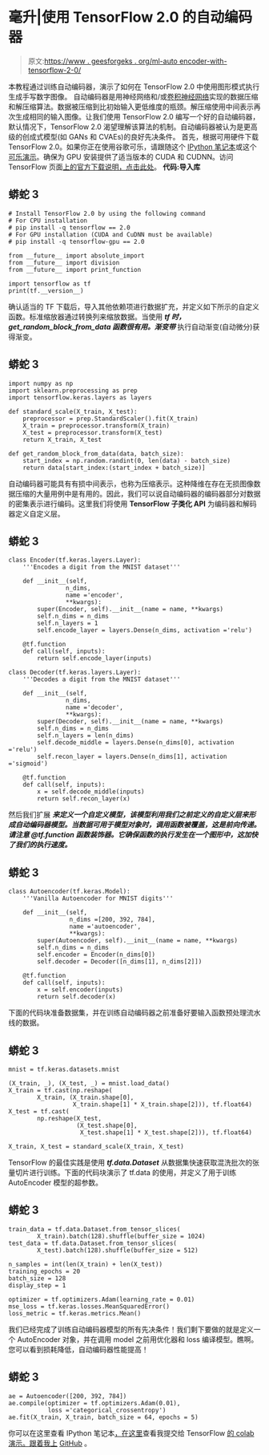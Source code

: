 # 毫升|使用 TensorFlow 2.0 的自动编码器

> 原文:[https://www . geesforgeks . org/ml-auto encoder-with-tensorflow-2-0/](https://www.geeksforgeeks.org/ml-autoencoder-with-tensorflow-2-0/)

本教程通过训练自动编码器，演示了如何在 TensorFlow 2.0 中使用图形模式执行生成手写数字图像。
自动编码器是用神经网络和/或[卷积神经网络](https://www.geeksforgeeks.org/introduction-convolution-neural-network/)实现的数据压缩和解压缩算法。数据被压缩到比初始输入更低维度的瓶颈。解压缩使用中间表示再次生成相同的输入图像。让我们使用 TensorFlow 2.0 编写一个好的自动编码器，默认情况下，TensorFlow 2.0 渴望理解该算法的机制。自动编码器被认为是更高级的创成式模型(如 GANs 和 CVAEs)的良好先决条件。
首先，根据可用硬件下载 TensorFlow 2.0。如果你正在使用谷歌可乐，请跟随这个 [IPython 笔记本](https://github.com/Vishal-V/GSoC/blob/master/autoencoder/notebook/autoencoder.ipynb)或这个[可乐演示](https://colab.research.google.com/drive/1aZ0mEFEui1A7FPWMylvjiVZ5XZIX7S9w)。确保为 GPU 安装提供了适当版本的 CUDA 和 CUDNN。访问 TensorFlow 页面[上的官方下载说明，点击此处](https://www.tensorflow.org/install)。
**代码:导入库**

## 蟒蛇 3

```
# Install TensorFlow 2.0 by using the following command
# For CPU installation
# pip install -q tensorflow == 2.0
# For GPU installation (CUDA and CuDNN must be available)
# pip install -q tensorflow-gpu == 2.0

from __future__ import absolute_import
from __future__ import division
from __future__ import print_function

import tensorflow as tf
print(tf.__version__)
```

确认适当的 TF 下载后，导入其他依赖项进行数据扩充，并定义如下所示的自定义函数。标准缩放器通过转换列来缩放数据。当使用 ***tf 时，get_random_block_from_data 函数很有用。渐变带*** 执行自动渐变(自动微分)获得渐变。

## 蟒蛇 3

```
import numpy as np
import sklearn.preprocessing as prep
import tensorflow.keras.layers as layers

def standard_scale(X_train, X_test):
    preprocessor = prep.StandardScaler().fit(X_train)
    X_train = preprocessor.transform(X_train)
    X_test = preprocessor.transform(X_test)
    return X_train, X_test

def get_random_block_from_data(data, batch_size):
    start_index = np.random.randint(0, len(data) - batch_size)
    return data[start_index:(start_index + batch_size)]
```

自动编码器可能具有有损中间表示，也称为压缩表示。这种降维在存在无损图像数据压缩的大量用例中是有用的。因此，我们可以说自动编码器的编码器部分对数据的密集表示进行编码。这里我们将使用 **TensorFlow 子类化 API** 为编码器和解码器定义自定义层。

## 蟒蛇 3

```
class Encoder(tf.keras.layers.Layer):
    '''Encodes a digit from the MNIST dataset'''

    def __init__(self,
                n_dims,
                name ='encoder',
                **kwargs):
        super(Encoder, self).__init__(name = name, **kwargs)
        self.n_dims = n_dims
        self.n_layers = 1
        self.encode_layer = layers.Dense(n_dims, activation ='relu')

    @tf.function       
    def call(self, inputs):
        return self.encode_layer(inputs)

class Decoder(tf.keras.layers.Layer):
    '''Decodes a digit from the MNIST dataset'''

    def __init__(self,
                n_dims,
                name ='decoder',
                **kwargs):
        super(Decoder, self).__init__(name = name, **kwargs)
        self.n_dims = n_dims
        self.n_layers = len(n_dims)
        self.decode_middle = layers.Dense(n_dims[0], activation ='relu')
        self.recon_layer = layers.Dense(n_dims[1], activation ='sigmoid')

    @tf.function       
    def call(self, inputs):
        x = self.decode_middle(inputs)
        return self.recon_layer(x)
```

然后我们扩展 ***来定义一个自定义模型，该模型利用我们之前定义的自定义层来形成自动编码器模型。当数据可用于模型对象时，调用函数被覆盖，这是前向传递。请注意 ***@tf.function*** 函数装饰器。它确保函数的执行发生在一个图形中，这加快了我们的执行速度。*** 

## 蟒蛇 3

```
class Autoencoder(tf.keras.Model):
    '''Vanilla Autoencoder for MNIST digits'''

    def __init__(self,
                 n_dims =[200, 392, 784],
                 name ='autoencoder',
                 **kwargs):
        super(Autoencoder, self).__init__(name = name, **kwargs)
        self.n_dims = n_dims
        self.encoder = Encoder(n_dims[0])
        self.decoder = Decoder([n_dims[1], n_dims[2]])

    @tf.function       
    def call(self, inputs):
        x = self.encoder(inputs)
        return self.decoder(x)
```

下面的代码块准备数据集，并在训练自动编码器之前准备好要输入函数预处理流水线的数据。

## 蟒蛇 3

```
mnist = tf.keras.datasets.mnist

(X_train, _), (X_test, _) = mnist.load_data()
X_train = tf.cast(np.reshape(
        X_train, (X_train.shape[0],
                  X_train.shape[1] * X_train.shape[2])), tf.float64)
X_test = tf.cast(
        np.reshape(X_test,
                   (X_test.shape[0],
                    X_test.shape[1] * X_test.shape[2])), tf.float64)

X_train, X_test = standard_scale(X_train, X_test)
```

TensorFlow 的最佳实践是使用 ***tf.data.Dataset*** 从数据集快速获取混洗批次的张量切片进行训练。下面的代码块演示了 tf.data 的使用，并定义了用于训练 AutoEncoder 模型的超参数。

## 蟒蛇 3

```
train_data = tf.data.Dataset.from_tensor_slices(
        X_train).batch(128).shuffle(buffer_size = 1024)
test_data = tf.data.Dataset.from_tensor_slices(
        X_test).batch(128).shuffle(buffer_size = 512)

n_samples = int(len(X_train) + len(X_test))
training_epochs = 20
batch_size = 128
display_step = 1

optimizer = tf.optimizers.Adam(learning_rate = 0.01)
mse_loss = tf.keras.losses.MeanSquaredError()
loss_metric = tf.keras.metrics.Mean()
```

我们已经完成了训练自动编码器模型的所有先决条件！我们剩下要做的就是定义一个 AutoEncoder 对象，并在调用 model 之前用优化器和 loss 编译模型。瞧啊。您可以看到损耗降低，自动编码器性能提高！

## 蟒蛇 3

```
ae = Autoencoder([200, 392, 784])
ae.compile(optimizer = tf.optimizers.Adam(0.01),
           loss ='categorical_crossentropy')
ae.fit(X_train, X_train, batch_size = 64, epochs = 5)
```

你可以在这里查看 IPython 笔记本[，在这里](https://github.com/Vishal-V/GSoC/blob/master/autoencoder/notebook/autoencoder.ipynb)查看我提交给 TensorFlow [的 colab 演示。跟着我上](https://colab.research.google.com/drive/1aZ0mEFEui1A7FPWMylvjiVZ5XZIX7S9w) [GitHub](https://github.com/Vishal-V) 。